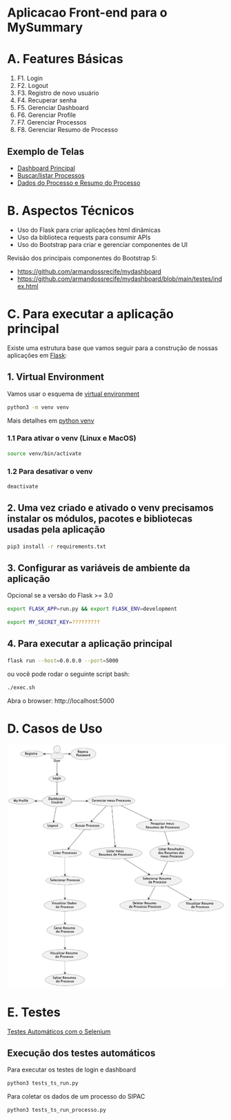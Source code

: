 # Aplicacao Front-end para o MySummary

# A. Features Básicas

1. F1. Login
2. F2. Logout
3. F3. Registro de novo usuário
4. F4. Recuperar senha
5. F5. Gerenciar Dashboard
6. F6. Gerenciar Profile 
7. F7. Gerenciar Processos
8. F8. Gerenciar Resumo de Processo

## Exemplo de Telas
- [Dashboard Principal](https://github.com/armandossrecife/mysummaryfront/blob/main/docs/imagens/dashboard_principal.png)
- [Buscar/listar Processos](https://github.com/armandossrecife/mysummaryfront/blob/main/docs/imagens/dashboard_buscar_listar_processos.png)
- [Dados do Processo e Resumo do Processo](https://github.com/armandossrecife/mysummaryfront/blob/main/docs/imagens/dashboard_processo.png)

# B. Aspectos Técnicos

- Uso do Flask para criar aplicações html dinâmicas
- Uso da biblioteca requests para consumir APIs 
- Uso do Bootstrap para criar e gerenciar componentes de UI

Revisão dos principais componentes do Bootstrap 5: 
- https://github.com/armandossrecife/mydashboard
- https://github.com/armandossrecife/mydashboard/blob/main/testes/index.html

# C. Para executar a aplicação principal

Existe uma estrutura base que vamos seguir para a construção de nossas aplicações em [Flask](https://flask.palletsprojects.com/en/2.3.x/): 

## 1. Virtual Environment

Vamos usar o esquema de [virtual environment](https://docs.python.org/3/library/venv.html)

```bash
python3 -m venv venv
```

Mais detalhes em [python venv](https://packaging.python.org/en/latest/guides/installing-using-pip-and-virtual-environments/#creating-a-virtual-environment)

### 1.1 Para ativar o venv (Linux e MacOS)

```bash
source venv/bin/activate
```

### 1.2 Para desativar o venv 

```bash
deactivate
```

## 2. Uma vez criado e ativado o venv precisamos instalar os módulos, pacotes e bibliotecas usadas pela aplicação

```bash
pip3 install -r requirements.txt
```

## 3. Configurar as variáveis de ambiente da aplicação

Opcional se a versão do Flask >= 3.0

```bash
export FLASK_APP=run.py && export FLASK_ENV=development
```
```bash
export MY_SECRET_KEY=?????????
```

## 4. Para executar a aplicação principal

```bash
flask run --host=0.0.0.0 --port=5000
```
ou você pode rodar o seguinte script bash: 
```bash
./exec.sh
```

Abra o browser: http://localhost:5000

# D. Casos de Uso

![](docs/imagens/usecases.png)

# E. Testes 

[Testes Automáticos com o Selenium](https://github.com/my-prototypes/tflk/blob/desenvolvimento/docs/roteiro_selenium_web_driver.md)

## Execução dos testes automáticos

Para executar os testes de login e dashboard
```bash
python3 tests_ts_run.py
```

Para coletar os dados de um processo do SIPAC
```bash
python3 tests_ts_run_processo.py
```
